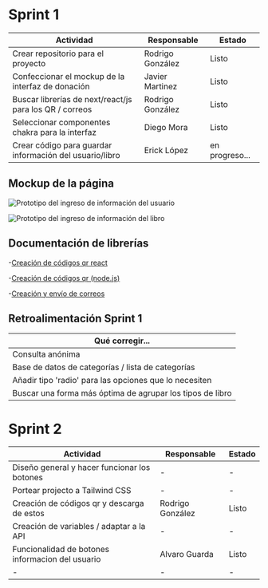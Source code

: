 
# Sprint 1


| Actividad | Responsable | Estado|
| --------- | ----------- | ----- |
| Crear repositorio para el proyecto | Rodrigo González | Listo |
| Confeccionar el mockup de la interfaz de donación | Javier Martinez  | Listo |
| Buscar librerías de next/react/js para los QR / correos | Rodrigo González | Listo |
| Seleccionar componentes chakra para la interfaz | Diego Mora | Listo |
| Crear código para guardar información del usuario/libro | Erick López | en progreso...|


## Mockup de la página

![Prototipo del ingreso de información del usuario](https://cdn.discordapp.com/attachments/1241914858228944907/1291049770433122414/image.png?ex=66feaf4b&is=66fd5dcb&hm=59059e716627f2b667b4f3d5e4b3bf82b4bdd644f06cdb39349f1ed718995b1a&)

![Prototipo del ingreso de información del libro](https://cdn.discordapp.com/attachments/1241914858228944907/1291050476946587789/image.png?ex=66feaff4&is=66fd5e74&hm=4d6136ecafd41f43e1868cf8d7a43a282ed62faaa04d97d3e0af218194d14334&)




## Documentación de librerías


-[Creación de códigos qr react](https://www.npmjs.com/package/qrcode.react)

-[Creación de códigos qr (node.js)](https://www.npmjs.com/package/qrcode)

-[Creación y envío de correos](https://resend.com/docs/send-with-nextjs)

## Retroalimentación Sprint 1

| Qué corregir... |
| ------------ |
| Consulta anónima |
| Base de datos de categorías / lista de categorías |
| Añadir tipo 'radio' para las opciones que lo necesiten | 
| Buscar una forma más óptima de agrupar los tipos de libro |

# Sprint 2

| Actividad | Responsable | Estado|
| --------- | ----------- | ----- |
| Diseño general y hacer funcionar los botones | - | - |
| Portear projecto a Tailwind CSS | -  | - |
| Creación de códigos qr y descarga de estos | Rodrigo González | Listo |
| Creación de variables / adaptar a la API | - | - |
| Funcionalidad de botones informacion del usuario  | Alvaro Guarda  | Listo |
| - | - | - |
